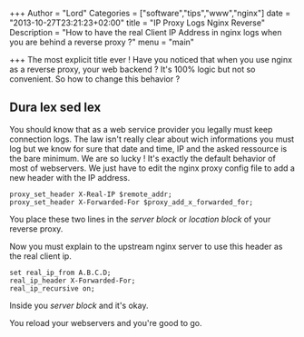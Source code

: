 +++
Author = "Lord"
Categories = ["software","tips","www","nginx"]
date = "2013-10-27T23:21:23+02:00"
title = "IP Proxy Logs Nginx Reverse"
Description = "How to have the real Client IP Address in nginx logs when you are behind a reverse proxy ?"
menu = "main"

+++
The most explicit title ever ! Have you noticed that when you use nginx as a reverse proxy, your web backend ? It's 100% logic but not so convenient. So how to change this behavior ?

## Dura lex sed lex
You should know that as a web service provider you legally must keep connection logs. The law isn't really clear about wich informations you must log but we know for sure that date and time, IP and the asked ressource is the bare minimum. We are so lucky ! It's exactly the default behavior of most of webservers. We just have to edit the nginx proxy config file to add a new header with the IP address.
```
proxy_set_header X-Real-IP $remote_addr;
proxy_set_header X-Forwarded-For $proxy_add_x_forwarded_for;
```
You place these two lines in the *server block* or *location block* of your reverse proxy.

Now you must explain to the upstream nginx server to use this header as the real client ip.
```
set real_ip_from A.B.C.D;
real_ip_header X-Forwarded-For;
real_ip_recursive on;
```
Inside you *server block* and it's okay.

You reload your webservers and you're good to go.


